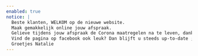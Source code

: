```yaml
---
enabled: true
notice: |
  Beste klanten, WELKOM op de nieuwe website. 
  Maak gemakkelijk online jouw afspraak. 
  Gelieve tijdens jouw afspraak de Corona maatregelen na te leven, dank u.
  Vind de pagina op facebook ook leuk? Dan blijft u steeds up-to-date ;-)
  Groetjes Natalie
---
```

